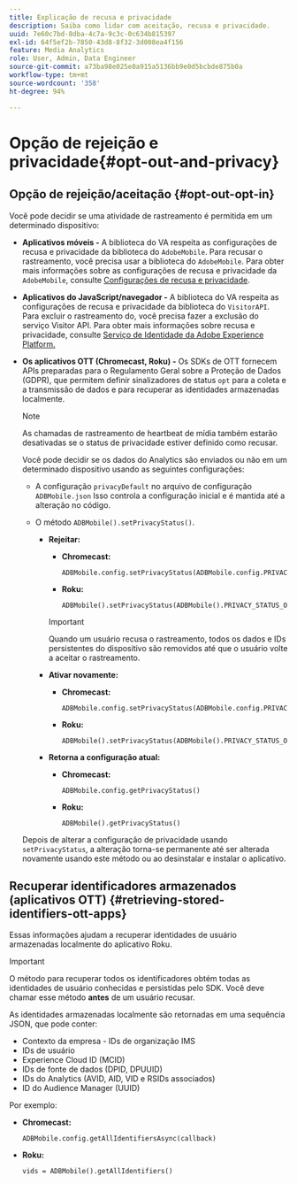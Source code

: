```yaml
---
title: Explicação de recusa e privacidade
description: Saiba como lidar com aceitação, recusa e privacidade.
uuid: 7e60c7bd-8dba-4c7a-9c3c-0c634b815397
exl-id: 64f5ef2b-7850-43d8-8f32-3d008ea4f156
feature: Media Analytics
role: User, Admin, Data Engineer
source-git-commit: a73ba98e025e0a915a5136bb9e0d5bcbde875b0a
workflow-type: tm+mt
source-wordcount: '358'
ht-degree: 94%

---
```


# Opção de rejeição e privacidade{#opt-out-and-privacy}

## Opção de rejeição/aceitação {#opt-out-opt-in}

Você pode decidir se uma atividade de rastreamento é permitida em um determinado dispositivo:

* **Aplicativos móveis -** A biblioteca do VA respeita as configurações de recusa e privacidade da biblioteca do `AdobeMobile`. Para recusar o rastreamento, você precisa usar a biblioteca do `AdobeMobile`. Para obter mais informações sobre as configurações de recusa e privacidade da `AdobeMobile`, consulte [Configurações de recusa e privacidade](https://experienceleague.adobe.com/docs/mobile-services/android/gdpr-privacy-android/privacy.html).
* **Aplicativos do JavaScript/navegador -** A biblioteca do VA respeita as configurações de recusa e privacidade da biblioteca do `VisitorAPI`. Para excluir o rastreamento do, você precisa fazer a exclusão do serviço Visitor API. Para obter mais informações sobre recusa e privacidade, consulte [Serviço de Identidade da Adobe Experience Platform.](https://experienceleague.adobe.com/docs/id-service/using/home.html?lang=pt-BR)
* **Os aplicativos OTT (Chromecast, Roku) -** Os SDKs de OTT fornecem APIs preparadas para o Regulamento Geral sobre a Proteção de Dados (GDPR), que permitem definir sinalizadores de status `opt` para a coleta e a transmissão de dados e para recuperar as identidades armazenadas localmente.

   >[!NOTE]
   >
   >As chamadas de rastreamento de heartbeat de mídia também estarão desativadas se o status de privacidade estiver definido como recusar.

   Você pode decidir se os dados do Analytics são enviados ou não em um determinado dispositivo usando as seguintes configurações:

   * A configuração `privacyDefault` no arquivo de configuração `ADBMobile.json` Isso controla a configuração inicial e é mantida até a alteração no código.

   * O método `ADBMobile().setPrivacyStatus()`.

      * **Rejeitar:**

         * **Chromecast:**

            ```
            ADBMobile.config.setPrivacyStatus(ADBMobile.config.PRIVACY_STATUS_OPT_OUT)
            ```

         * **Roku:**

            ```
            ADBMobile().setPrivacyStatus(ADBMobile().PRIVACY_STATUS_OPT_OUT)
            ```
         >[!IMPORTANT]
         >
         >Quando um usuário recusa o rastreamento, todos os dados e IDs persistentes do dispositivo são removidos até que o usuário volte a aceitar o rastreamento.

      * **Ativar novamente:**

         * **Chromecast:**

            ```
            ADBMobile.config.setPrivacyStatus(ADBMobile.config.PRIVACY_STATUS_OPT_IN)
            ```

         * **Roku:**

            ```
            ADBMobile().setPrivacyStatus(ADBMobile().PRIVACY_STATUS_OPT_IN)
            ```
      * **Retorna a configuração atual:**

         * **Chromecast:**

            ```
            ADBMobile.config.getPrivacyStatus()
            ```

         * **Roku:**

            ```
            ADBMobile().getPrivacyStatus()
            ```
   Depois de alterar a configuração de privacidade usando `setPrivacyStatus`, a alteração torna-se permanente até ser alterada novamente usando este método ou ao desinstalar e instalar o aplicativo.

## Recuperar identificadores armazenados (aplicativos OTT) {#retrieving-stored-identifiers-ott-apps}

Essas informações ajudam a recuperar identidades de usuário armazenadas localmente do aplicativo Roku.

>[!IMPORTANT]
>
>O método para recuperar todos os identificadores obtém todas as identidades de usuário conhecidas e persistidas pelo SDK. Você deve chamar esse método **antes** de um usuário recusar.

As identidades armazenadas localmente são retornadas em uma sequência JSON, que pode conter:

* Contexto da empresa - IDs de organização IMS
* IDs de usuário
* Experience Cloud ID (MCID)
* IDs de fonte de dados (DPID, DPUUID)
* IDs do Analytics (AVID, AID, VID e RSIDs associados)
* ID do Audience Manager (UUID)

Por exemplo:

* **Chromecast:**

   ```
   ADBMobile.config.getAllIdentifiersAsync(callback)
   ```

* **Roku:**

   ```
   vids = ADBMobile().getAllIdentifiers()
   ```
